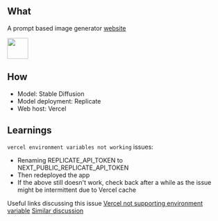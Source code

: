 ## What
A prompt based image generator [website](https://stable-diffusion-nextjs-alpha.vercel.app/)

<img src="https://github.com/hangjoni/stable-diffusion-nextjs/blob/7453fa0f0e75a35793e9cfda3a9220a7e5780d0e/image.png)" width="48">

## How 
- Model: Stable Diffusion
- Model deployment: Replicate
- Web host: Vercel

## Learnings
`vercel environment variables not working` issues:
- Renaming REPLICATE_API_TOKEN to NEXT_PUBLIC_REPLICATE_API_TOKEN
- Then redeployed the app
- If the above still doesn't work, check back after a while as the issue might be intermittent due to Vercel cache

Useful links discussing this issue
[Vercel not supporting environment variable](https://github.com/orgs/vercel/discussions/1338#discussioncomment-4692590)
[Similar discussion](https://github.com/vercel/vercel/discussions/5015)
